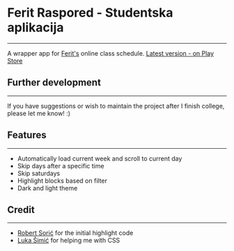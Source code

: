 # Ferit Raspored - Studentska aplikacija
----------------------------------------

A wrapper app for [Ferit's](https://www.ferit.unios.hr) online class schedule.
[Latest version - on Play Store](https://play.google.com/store/apps/details?id=os.dtakac.feritraspored)

## Further development
----------------------
If you have suggestions or wish to maintain the project after I finish college, please let me know! :)

## Features
-----------
- Automatically load current week and scroll to current day
- Skip days after a specific time
- Skip saturdays
- Highlight blocks based on filter
- Dark and light theme

## Credit
---------
- [Robert Sorić](https://rsoric.github.io/) for the initial highlight code
- [Luka Šimić](https://github.com/lsimic) for helping me with CSS
